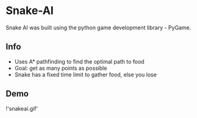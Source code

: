 # Snake-AI
Snake AI was built using the python game development library - PyGame. 
## Info ##
- Uses A* pathfinding to find the optimal path to food
- Goal: get as many points as possible
- Snake has a fixed time limit to gather food, else you lose 


## Demo ##
!'snakeai.gif'
